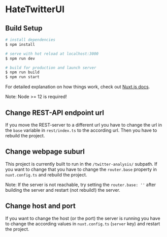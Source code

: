 # HateTwitterUI

## Build Setup

``` bash
# install dependencies
$ npm install

# serve with hot reload at localhost:3000
$ npm run dev

# build for production and launch server
$ npm run build
$ npm run start
```

For detailed explanation on how things work, check out [Nuxt.js docs](https://nuxtjs.org).

Note: Node >= 12 is required!

## Change REST-API endpoint url

If you move the REST-server to a different url you have to change the url in the `base` variable in `rest/index.ts` to the according url.
Then you have to rebuild the project.

## Change webpage suburl

This project is currently built to run in the `/twitter-analysis/` subpath. If you want to change that you have to change the `router.base` property in `nuxt.config.ts` and rebuild the project.

Note: If the server is not reachable, try setting the `router.base: ''` after building the server and restart (not rebuild!) the server.

## Change host and port

If you want to change the host (or the port) the server is running you have to change the according values in `nuxt.config.ts` (`server` key) and restart the project.